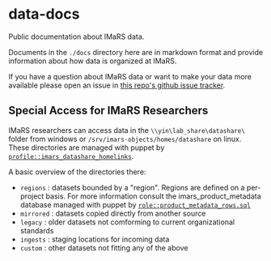 # data-docs
Public documentation about IMaRS data.

Documents in the `./docs` directory here are in markdown format and provide information about how data is organized at IMaRS.

If you have a question about IMaRS data or want to make your data more available please open an issue in [this repo's github issue tracker](https://github.com/USF-IMARS/data-docs/issues).

## Special Access for IMaRS Researchers
IMaRS researchers can access data in the `\\yin\lab_share\datashare\` folder from windows or `/srv/imars-objects/homes/datashare` on linux.
These directories are managed with puppet by [`profile::imars_datashare_homelinks`](https://github.com/USF-IMARS/imars_puppet/blob/test/modules/profile/manifests/imars_datashare_homelinks.pp).

A basic overview of the directories there:

* `regions` : datasets bounded by a "region". Regions are defined on a per-project basis. For more information consult the imars_product_metadata database managed with puppet by [`role::product_metadata_rows.sql`](https://github.com/USF-IMARS/imars_puppet/blob/test/modules/role/files/sql/product_metadata_rows.sql)
* `mirrored` : datasets copied directly from another source
* `legacy` : older datasets not comforming to current organizational standards
* `ingests` : staging locations for incoming data
* `custom` : other datasets not fitting any of the above
